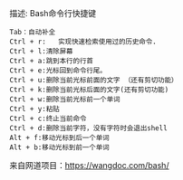 

描述: Bash命令行快捷键


```shell
Tab：自动补全
Ctrl + r:	实现快速检索使用过的历史命令.
Ctrl + l:清除屏幕
Ctrl + a:跳到本行的行首
Ctrl + e:光标回到命令行尾。
Ctrl + u:删除当前光标前面的文字 （还有剪切功能）
Ctrl + k:删除当前光标后面的文字(还有剪切功能)
Ctrl + w:删除当前光标前一个单词
Ctrl + y:粘贴
Ctrl + c:终止当前命令
Ctrl + d:删除当前字符，没有字符时会退出shell
Alt + f:移动光标到后一个单词
Alt + b:移动光标到前一个单词
```

来自网道项目：https://wangdoc.com/bash/

